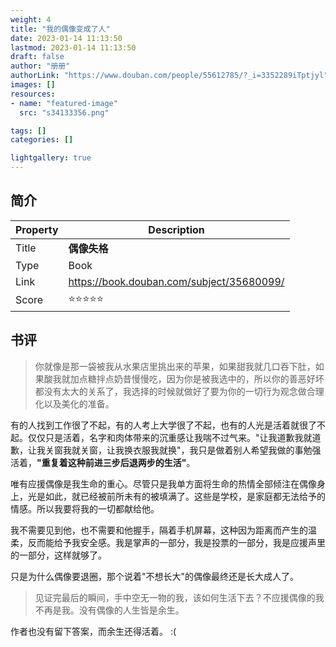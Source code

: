 ```yaml
---
weight: 4
title: "我的偶像变成了人"
date: 2023-01-14 11:13:50
lastmod: 2023-01-14 11:13:50
draft: false
author: "册册"
authorLink: "https://www.douban.com/people/55612785/?_i=3352289iTptjyl"
images: []
resources:
- name: "featured-image"
  src: "s34133356.png"

tags: []
categories: []

lightgallery: true
---
```



## 简介

| Property | Description                                |
|----------|--------------------------------------------|
| Title    | **偶像失格**                                   |
| Type     | Book                                       |
| Link     | https://book.douban.com/subject/35680099/ |
| Score    | :star::star::star::star::star:             |


## 书评

> 你就像是那一袋被我从水果店里挑出来的苹果，如果甜我就几口吞下肚，如果酸我就加点糖拌点奶昔慢慢吃，因为你是被我选中的，所以你的善恶好坏都没有太大的关系了，我选择的时候就做好了要为你的一切行为观念做合理化以及美化的准备。 

有的人找到工作很了不起，有的人考上大学很了不起，也有的人光是活着就很了不起。仅仅只是活着，名字和肉体带来的沉重感让我喘不过气来。"让我道歉我就道歉，让我关窗我就关窗，让我换衣服我就换"，我只是做着别人希望我做的事勉强活着，**"重复着这种前进三步后退两步的生活"**。

唯有应援偶像是我生命的重心。尽管只是我单方面将生命的热情全部倾注在偶像身上，光是如此，就已经被前所未有的被填满了。这些是学校，是家庭都无法给予的情感。所以我要将我的一切都献给他。

我不需要见到他，也不需要和他握手，隔着手机屏幕，这种因为距离而产生的温柔，反而能给予我安全感。我是掌声的一部分，我是投票的一部分，我是应援声里的一部分，这样就够了。

只是为什么偶像要退圈，那个说着"不想长大"的偶像最终还是长大成人了。

> 见证完最后的瞬间，手中空无一物的我，该如何生活下去？不应援偶像的我不再是我。没有偶像的人生皆是余生。

作者也没有留下答案，而余生还得活着。 :(






